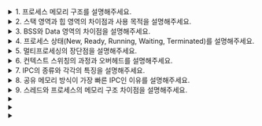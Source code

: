 <details>
    <summary>1. 프로세스 메모리 구조를 설명해주세요.</summary>
    <br>
    
"프로세스 메모리 구조는 **프로그램이 실행될 때 메모리에 할당되는 영역**을 **용도별로 체계적으로 분리한 구조**입니다."

**코드 영역(텍스트 영역)**부터 말씀드리면, 이 영역은 **실행 가능한 기계어 코드**가 저장되는 곳입니다. 컴파일된 프로그램의 명령어들이 **읽기 전용**으로 저장되어 있어서 **실행 중에 변경될 수 없습니다**. 같은 프로그램을 여러 번 실행해도 **코드는 동일하므로 메모리에서 공유**할 수 있어 효율적입니다.

**데이터 영역**은 **전역 변수와 정적 변수**가 저장되는 공간입니다. 이 영역은 다시 **초기화된 데이터 영역**과 **초기화되지 않은 데이터 영역(BSS)**으로 나뉩니다. 초기화된 전역 변수는 **프로그램 시작 시 미리 설정된 값**을 가지고, BSS 영역의 변수들은 **자동으로 0으로 초기화**됩니다. **프로그램 실행 내내 존재**하는 특징이 있습니다.

**힙 영역**은 **동적 메모리 할당**을 위한 공간입니다. `malloc()`, `new` 같은 함수로 **런타임에 메모리를 요청**할 때 사용됩니다. 힙은 **낮은 주소에서 높은 주소로 성장**하며, **프로그래머가 직접 할당과 해제를 관리**해야 합니다. 메모리 누수나 댕글링 포인터 같은 **메모리 관리 오류**가 발생할 수 있는 영역입니다.

**스택 영역**은 **함수 호출과 지역 변수**를 위한 공간입니다. 함수가 호출될 때마다 **스택 프레임**이 생성되어 **매개변수, 지역 변수, 리턴 주소**가 저장됩니다. 스택은 **높은 주소에서 낮은 주소로 성장**하며, 함수가 종료되면 **자동으로 해제**됩니다. **LIFO(Last In, First Out) 구조**로 관리되어 **빠른 할당과 해제**가 가능합니다.

**메모리 성장 방향**을 보면, **힙은 위쪽으로, 스택은 아래쪽으로 성장**해서 서로 만나면 **스택 오버플로우**가 발생합니다. 이런 구조로 **각 영역의 용도가 명확히 분리**되어 있어서 **메모리 관리가 효율적**이고, **프로그램의 안정성**도 보장됩니다.

운영체제는 **가상 메모리 시스템**을 통해 각 프로세스마다 **독립적인 메모리 공간**을 제공하므로, 프로세스 간에 **메모리 영역이 겹치지 않고** 서로 **간섭하지 않습니다**.

</details>

<details>
    <summary>2. 스택 영역과 힙 영역의 차이점과 사용 목적을 설명해주세요.</summary>
    <br>

"스택 영역과 힙 영역은 **메모리 관리 방식과 사용 목적이 완전히 다른 두 영역**입니다."

**메모리 할당 방식**부터 말씀드리면, **스택은 자동 관리**로 함수 호출 시 자동 할당되고 함수 종료 시 자동 해제됩니다. 반면 **힙은 수동 관리**로 `malloc()`, `free()` 같은 함수로 프로그래머가 직접 관리해야 합니다.

**접근 속도**는 **스택이 훨씬 빠릅니다**. **LIFO 구조**로 단순하게 스택 포인터만 이동하면 되고 CPU 캐시 지역성도 좋습니다. **힙은 상대적으로 느리고** 메모리 단편화 때문에 접근 패턴이 불규칙합니다.

**사용 목적**을 보면, **스택은 함수 호출 관리**에 사용됩니다. **지역 변수, 매개변수, 리턴 주소**를 저장합니다. **힙은 동적 데이터 구조**를 위한 공간으로, **크기가 실행 시점에 결정되는 배열이나 연결 리스트** 같은 자료구조에 사용합니다.

**메모리 크기**도 차이가 있습니다. **스택은 보통 수 MB로 제한**되어 있어 큰 지역 변수나 깊은 재귀 호출 시 스택 오버플로우가 발생할 수 있습니다. **힙은 시스템 메모리 범위 내에서 자유롭게** 사용 가능합니다.

**생명 주기**를 보면, **스택 데이터는 함수 범위 내에서만 유효**하고, **힙 데이터는 명시적으로 해제할 때까지 계속 존재**합니다. 따라서 **함수를 넘나드는 데이터는 반드시 힙에 저장**해야 합니다.

**오류 패턴**도 다른데, **스택은 주로 스택 오버플로우**, **힙은 메모리 누수나 댕글링 포인터** 같은 문제가 발생합니다.

</details>

<details>
    <summary>3. BSS와 Data 영역의 차이점을 설명해주세요.</summary>
    <br>
    
"BSS와 Data 영역은 **전역 변수와 정적 변수를 저장하는 영역**이지만, **초기화 여부에 따라 구분**됩니다."

**Data 영역**은 **초기화된 전역 변수와 정적 변수**가 저장되는 공간입니다. 예를 들어 `int global_var = 10;` 같이 **컴파일 타임에 초기값이 지정된 변수들**이 여기에 위치합니다. 이 영역의 데이터들은 **실행 파일에 실제 초기값이 포함**되어 있어서 **프로그램 로딩 시 해당 값들이 메모리에 복사**됩니다.

**BSS 영역**은 **초기화되지 않은 전역 변수와 정적 변수**가 저장되는 공간입니다. `int global_var;` 같이 **초기값이 명시되지 않은 변수들**이 여기에 위치합니다. BSS는 **Block Started by Symbol**의 줄임말로, 이 영역의 모든 변수들은 **프로그램 시작 시 자동으로 0으로 초기화**됩니다.

**메모리 효율성** 측면에서 큰 차이가 있습니다. **Data 영역은 실행 파일 크기를 증가**시킵니다. 초기값들이 실제로 파일에 저장되어야 하기 때문입니다. 반면 **BSS 영역은 실행 파일 크기에 영향을 주지 않습니다**. 단지 **얼마나 많은 메모리가 필요한지 정보만 저장**하고, 실제 프로그램 로딩 시에 **운영체제가 0으로 채운 메모리 영역을 할당**합니다.

**초기화 과정**도 다릅니다. **Data 영역은 디스크에서 메모리로 복사**하는 과정이 필요하고, **BSS 영역은 단순히 0으로 클리어**하기만 하면 됩니다. 따라서 **BSS 영역이 프로그램 로딩 속도 면에서 더 유리**합니다.

**실제 사용 예시**를 들면, 큰 배열을 선언할 때 `int arr[1000000] = {0};`으로 하면 Data 영역에 가서 실행 파일이 커지지만, `int arr[1000000];`으로 하면 BSS 영역에 가서 **실행 파일 크기는 증가하지 않으면서도 자동으로 0으로 초기화**됩니다.

**컴파일러 최적화** 관점에서도, 초기값이 0인 전역 변수는 **자동으로 BSS 영역으로 배치**되어 효율성을 높입니다. 결국 **메모리 사용량은 동일하지만 디스크 공간과 로딩 시간을 절약**할 수 있는 것이 BSS 영역의 핵심 장점입니다.

</details>

<details>
    <summary>4. 프로세스 상태(New, Ready, Running, Waiting, Terminated)를 설명해주세요.</summary>
    <br>
    
"프로세스는 **실행 과정에서 5가지 상태**를 가지며, **운영체제가 이 상태들을 관리**합니다."

**New 상태**는 **프로세스가 막 생성된 상태**입니다. 사용자가 프로그램을 실행했을 때 **운영체제가 프로세스를 만들어 메모리에 로드**하고 있는 단계입니다. 아직 **CPU를 할당받을 준비가 완료되지 않은** 상태입니다.

**Ready 상태**는 **실행할 준비가 모두 완료된 상태**입니다. **메모리 할당, 초기화가 끝나서** CPU만 할당받으면 바로 실행할 수 있습니다. 여러 프로세스가 **Ready Queue에서 대기**하면서 **스케줄러의 선택을 기다리는** 상태입니다.

**Running 상태**는 **CPU를 할당받아 실제로 실행 중인 상태**입니다. **명령어가 CPU에서 실제로 처리되고 있는** 단계입니다. **단일 CPU 시스템에서는 한 번에 하나의 프로세스만** Running 상태가 될 수 있습니다.

**Waiting 상태**는 **어떤 이벤트를 기다리며 대기하는 상태**입니다. **I/O 작업 완료, 파일 읽기, 사용자 입력** 등을 기다릴 때 이 상태가 됩니다. **CPU를 할당받아도 진행할 수 없는** 상태이므로 **다른 프로세스에게 CPU를 양보**합니다.

**Terminated 상태**는 **프로세스 실행이 완료된 상태**입니다. **정상 종료나 오류로 인한 강제 종료** 모두 이 상태에 해당합니다. **사용하던 자원들을 모두 반납**하고 **프로세스 정보를 정리하는** 단계입니다.

**상태 전환 과정**을 설명하면, **New → Ready**는 **초기화 완료 시** 일어나고, **Ready → Running**은 **스케줄러가 선택할 때** 발생합니다. **Running → Ready**는 **타임 슬라이스가 끝나거나 더 높은 우선순위 프로세스가 나타날 때** 일어납니다.

**Running → Waiting**은 **I/O 요청이나 자원 대기가 필요할 때** 발생하고, **Waiting → Ready**는 **기다리던 이벤트가 완료되었을 때** 일어납니다. **Running → Terminated**는 **프로세스가 정상 종료되거나 강제 종료될 때** 발생합니다.

**실무에서 중요한 점**은 **Waiting 상태의 프로세스가 많으면** 시스템 성능이 좋아질 수 있다는 것입니다. **CPU가 다른 프로세스를 처리할 수 있어서** 전체적인 처리량이 증가하기 때문입니다.

**운영체제는 각 상태별로 큐를 관리**해서 **효율적인 프로세스 스케줄링**을 수행합니다.

</details>

<details>
    <summary>5. 멀티프로세싱의 장단점을 설명해주세요.</summary>
    <br>
    
</details>

<details>
    <summary>6. 컨텍스트 스위칭의 과정과 오버헤드를 설명해주세요.</summary>
    <br>
    
</details>

<details>
    <summary>7. IPC의 종류와 각각의 특징을 설명해주세요.</summary>
    <br>
    
</details>

<details>
    <summary>8. 공유 메모리 방식이 가장 빠른 IPC인 이유를 설명해주세요.</summary>
    <br>
    
</details>

<details>
    <summary>9. 스레드와 프로세스의 메모리 구조 차이점을 설명해주세요.</summary>
    <br>
    
</details>

<details>
    <summary></summary>
    <br>
    
</details>

<details>
    <summary></summary>
    <br>
    
</details>

<details>
    <summary></summary>
    <br>
    
</details>
